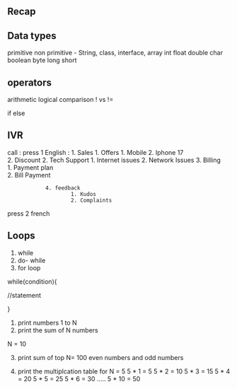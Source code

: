 ## Recap 

## Data types
primitive           non primitive - String, class, interface, array
int
float
double
char
boolean 
byte
long
short


## operators
arithmetic 
logical
comparison 
!   vs   !=


if else 

## IVR

call : 
press 1 English :
                1. Sales 
                        1. Offers
                                1. Mobile
                                2. Iphone 17     
                        2. Discount
                2. Tech Support
                        1. Internet issues
                        2. Network Issues
                3. Billing  
                        1. Payment plan     
                        2. Bill Payment
                        
                4. feedback
                        1. Kudos
                        2. Complaints    
        
press 2 french 


## Loops 

1. while
2. do- while 
3. for loop 



while(condition){

//statement 

}


1. print numbers 1 to N
2. print the sum of N numbers 

N = 10 

3. print sum of top N= 100 even numbers 
and odd numbers 


3. print the multiplcation table for N = 5
5 * 1 = 5
5 * 2 = 10
5 * 3 = 15
5 * 4 = 20
5 * 5 = 25
5 * 6 = 30
.....
5 * 10 = 50










